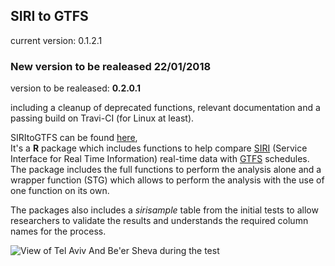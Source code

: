 ## SIRI to GTFS

current version: 0.1.2.1

### New version to be realeased 22/01/2018
version to be realeased: **0.2.0.1**
        
including a cleanup of deprecated functions, relevant documentation and a passing build on Travi-CI (for Linux at least).

SIRItoGTFS can be found [here](https://github.com/bogind/SIRItoGTFS),       
It's a **R** package which includes functions to help compare [SIRI](http://user47094.vs.easily.co.uk/siri/documentation.htm) (Service Interface for Real Time Information) real-time data with [GTFS](https://developers.google.com/transit/gtfs/) schedules.      
The package includes the full functions to perform the analysis alone and a wrapper function (STG) which allows to perform the analysis with the use of one function on its own.        

The packages also includes a *sirisample* table from the initial tests to allow researchers to validate the results and understands the required column names for the process.


![View of Tel Aviv And Be'er Sheva during the test](bogind.github.io/gifs/BSTAanimation.gif)
